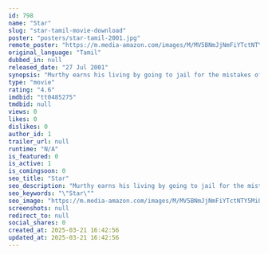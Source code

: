 ```yaml
---
id: 798
name: "Star"
slug: "star-tamil-movie-download"
poster: "posters/star-tamil-2001.jpg"
remote_poster: "https://m.media-amazon.com/images/M/MV5BNmJjNmFiYTctNTY5Mi00MjI1LWJkMzctNWFkYzkzZjY1MTcwXkEyXkFqcGdeQXVyMTY1MzAyNjU4._V1_SX300.jpg"
original_language: "Tamil"
dubbed_in: null
released_date: "27 Jul 2001"
synopsis: "Murthy earns his living by going to jail for the mistakes of other people. He agrees to act as Ramanathan's son, Santhosh, who is wanted dead by Dhanushkodi."
type: "movie"
rating: "4.6"
imdbid: "tt0485275"
tmdbid: null
views: 0
likes: 0
dislikes: 0
author_id: 1
trailer_url: null
runtime: "N/A"
is_featured: 0
is_active: 1
is_comingsoon: 0
seo_title: "Star"
seo_description: "Murthy earns his living by going to jail for the mistakes of other people. He agrees to act as Ramanathan's son, Santhosh, who is wanted dead by Dhanushkodi."
seo_keywords: "\"Star\""
seo_image: "https://m.media-amazon.com/images/M/MV5BNmJjNmFiYTctNTY5Mi00MjI1LWJkMzctNWFkYzkzZjY1MTcwXkEyXkFqcGdeQXVyMTY1MzAyNjU4._V1_SX300.jpg"
screenshots: null
redirect_to: null
social_shares: 0
created_at: 2025-03-21 16:42:56
updated_at: 2025-03-21 16:42:56
---
```


